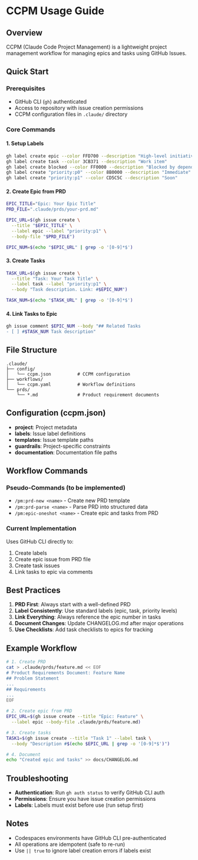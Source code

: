 # CCPM Usage Guide

## Overview
CCPM (Claude Code Project Management) is a lightweight project management workflow for managing epics and tasks using GitHub Issues.

## Quick Start

### Prerequisites
- GitHub CLI (`gh`) authenticated
- Access to repository with issue creation permissions
- CCPM configuration files in `.claude/` directory

### Core Commands

#### 1. Setup Labels
```bash
gh label create epic --color FFD700 --description "High-level initiative"
gh label create task --color 3CB371 --description "Work item"
gh label create blocked --color FF0000 --description "Blocked by dependency"
gh label create "priority:p0" --color 8B0000 --description "Immediate"
gh label create "priority:p1" --color CD5C5C --description "Soon"
```

#### 2. Create Epic from PRD
```bash
EPIC_TITLE="Epic: Your Epic Title"
PRD_FILE=".claude/prds/your-prd.md"

EPIC_URL=$(gh issue create \
  --title "$EPIC_TITLE" \
  --label epic --label "priority:p1" \
  --body-file "$PRD_FILE")

EPIC_NUM=$(echo "$EPIC_URL" | grep -o '[0-9]*$')
```

#### 3. Create Tasks
```bash
TASK_URL=$(gh issue create \
  --title "Task: Your Task Title" \
  --label task --label "priority:p1" \
  --body "Task description. Link: #$EPIC_NUM")

TASK_NUM=$(echo "$TASK_URL" | grep -o '[0-9]*$')
```

#### 4. Link Tasks to Epic
```bash
gh issue comment $EPIC_NUM --body "## Related Tasks
- [ ] #$TASK_NUM Task description"
```

## File Structure

```
.claude/
├── config/
│   └── ccpm.json          # CCPM configuration
├── workflows/
│   └── ccpm.yaml          # Workflow definitions
└── prds/
    └── *.md               # Product requirement documents
```

## Configuration (ccpm.json)

- **project**: Project metadata
- **labels**: Issue label definitions
- **templates**: Issue template paths
- **guardrails**: Project-specific constraints
- **documentation**: Documentation file paths

## Workflow Commands

### Pseudo-Commands (to be implemented)
- `/pm:prd-new <name>` - Create new PRD template
- `/pm:prd-parse <name>` - Parse PRD into structured data
- `/pm:epic-oneshot <name>` - Create epic and tasks from PRD

### Current Implementation
Uses GitHub CLI directly to:
1. Create labels
2. Create epic issue from PRD file
3. Create task issues
4. Link tasks to epic via comments

## Best Practices

1. **PRD First**: Always start with a well-defined PRD
2. **Label Consistently**: Use standard labels (epic, task, priority levels)
3. **Link Everything**: Always reference the epic number in tasks
4. **Document Changes**: Update CHANGELOG.md after major operations
5. **Use Checklists**: Add task checklists to epics for tracking

## Example Workflow

```bash
# 1. Create PRD
cat > .claude/prds/feature.md << EOF
# Product Requirements Document: Feature Name
## Problem Statement
...
## Requirements
...
EOF

# 2. Create epic from PRD
EPIC_URL=$(gh issue create --title "Epic: Feature" \
  --label epic --body-file .claude/prds/feature.md)

# 3. Create tasks
TASK1=$(gh issue create --title "Task 1" --label task \
  --body "Description #$(echo $EPIC_URL | grep -o '[0-9]*$')")

# 4. Document
echo "Created epic and tasks" >> docs/CHANGELOG.md
```

## Troubleshooting

- **Authentication**: Run `gh auth status` to verify GitHub CLI auth
- **Permissions**: Ensure you have issue creation permissions
- **Labels**: Labels must exist before use (run setup first)

## Notes

- Codespaces environments have GitHub CLI pre-authenticated
- All operations are idempotent (safe to re-run)
- Use `|| true` to ignore label creation errors if labels exist
